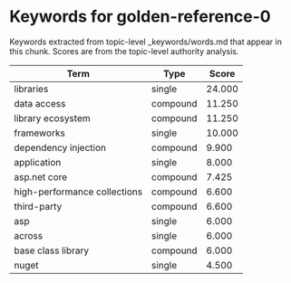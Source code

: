 # Keywords for golden-reference-0

Keywords extracted from topic-level _keywords/words.md that appear in this chunk.
Scores are from the topic-level authority analysis.

| Term | Type | Score |
|------|------|-------|
| libraries | single | 24.000 |
| data access | compound | 11.250 |
| library ecosystem | compound | 11.250 |
| frameworks | single | 10.000 |
| dependency injection | compound | 9.900 |
| application | single | 8.000 |
| asp.net core | compound | 7.425 |
| high-performance collections | compound | 6.600 |
| third-party | compound | 6.600 |
| asp | single | 6.000 |
| across | single | 6.000 |
| base class library | compound | 6.000 |
| nuget | single | 4.500 |
